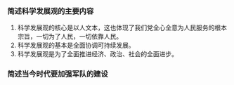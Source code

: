 ### 简述科学发展观的主要内容

1. 科学发展观的核心是以人文本，这也体现了我们党全心全意为人民服务的根本宗旨，一切为了人民，一切依靠人民。
2. 科学发展观的基本是全面协调可持续发展。
3. 科学发展观是为了全面推进经济、政治、社会的全面进步。


### 简述当今时代要加强军队的建设
